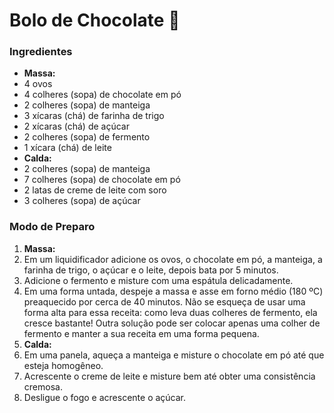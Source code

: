 # Bolo de Chocolate :birthday:

### Ingredientes

- **Massa:**
- 4 ovos
- 4 colheres (sopa) de chocolate em pó
- 2 colheres (sopa) de manteiga
- 3 xícaras (chá) de farinha de trigo
- 2 xícaras (chá) de açúcar
- 2 colheres (sopa) de fermento
- 1 xícara (chá) de leite
- **Calda:**
- 2 colheres (sopa) de manteiga
- 7 colheres (sopa) de chocolate em pó
- 2 latas de creme de leite com soro
- 3 colheres (sopa) de açúcar

### Modo de Preparo

1. **Massa:**
2. Em um liquidificador adicione os ovos, o chocolate em pó, a manteiga, a farinha de trigo, o açúcar e o leite, depois bata por 5 minutos.
3. Adicione o fermento e misture com uma espátula delicadamente.
4. Em uma forma untada, despeje a massa e asse em forno médio (180 ºC) preaquecido por cerca de 40 minutos. Não se esqueça de usar uma forma alta para essa receita: como leva duas colheres de fermento, ela cresce bastante! Outra solução pode ser colocar apenas uma colher de fermento e manter a sua receita em uma forma pequena.
5. **Calda:**
6. Em uma panela, aqueça a manteiga e misture o chocolate em pó até que esteja homogêneo.
7. Acrescente o creme de leite e misture bem até obter uma consistência cremosa.
8. Desligue o fogo e acrescente o açúcar.